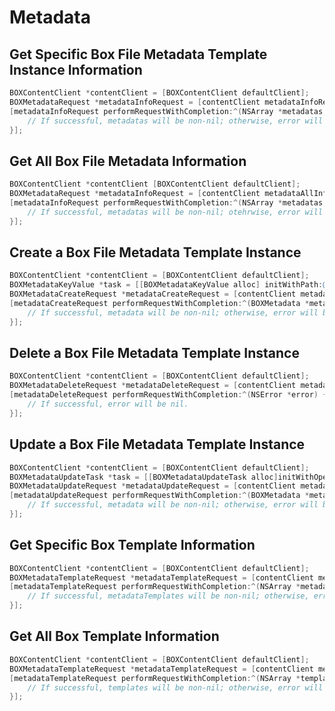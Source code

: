 Metadata
=====

Get Specific Box File Metadata Template Instance Information
----------------------
```objectivec
BOXContentClient *contentClient = [BOXContentClient defaultClient];
BOXMetadataRequest *metadataInfoRequest = [contentClient metadataInfoRequestWithFileID:@"your_file_id" template: @"your_template"];
[metadataInfoRequest performRequestWithCompletion:^(NSArray *metadatas, NSError *error) {
	// If successful, metadatas will be non-nil; otherwise, error will be non-nil.
}];
```

Get All Box File Metadata Information
-----------------
```objectivec
BOXContentClient *contentClient [BOXContentClient defaultClient];
BOXMetadataRequest *metadataInfoRequest = [contentClient metadataAllInfoRequestWithFileID:@"your_file_id"];
[metadataInfoRequest performRequestWithCompletion:^(NSArray *metadatas, NSError *error){
	// If successful, metadatas will be non-nil; otehrwise, error will be non-nil.
}];
```

Create a Box File Metadata Template Instance
-----------------
```objectivec
BOXContentClient *contentClient = [BOXContentClient defaultClient];
BOXMetadataKeyValue *task = [[BOXMetadataKeyValue alloc] initWithPath:@"your_path" value:@"your_value"];
BOXMetadataCreateRequest *metadataCreateRequest = [contentClient metadataCreateRequestWithFileID:@"your_file_id" template:@"your_template" tasks:@[task, ...];
[metadataCreateRequest performRequestWithCompletion:^(BOXMetadata *metadata, NSError *error){
	// If successful, metadata will be non-nil; otherwise, error will be non-nil.
}];
```

Delete a Box File Metadata Template Instance
-----------------
```objectivec
BOXContentClient *contentClient = [BOXContentClient defaultClient];
BOXMetadataDeleteRequest *metadataDeleteRequest = [contentClient metadataDeleteRequestWithFileID:@"your_file_id" template:@"your_template"];
[metadataDeleteRequest performRequestWithCompletion:^(NSError *error) {
	// If successful, error will be nil.
}];
```

Update a Box File Metadata Template Instance
-----------------
```objectivec
BOXContentClient *contentClient = [BOXContentClient defaultClient];
BOXMetadataUpdateTask *task = [[BOXMetadataUpdateTask alloc]initWithOperation: BOXMetadataUpdateTEST path: @"your_path" value: @"your_value"];
BOXMetadataUpdateRequest *metadataUpdateRequest = [contentClient metadataUpdateWithFileID:@"your_file_id" template:@"marketingCollateral" updateTasks:@[task, ...]];
[metadataUpdateRequest performRequestWithCompletion:^(BOXMetadata *metadata, NSError *error){
	// If successful, metadata will be non-nil; otherwise, error will be non-nil.
}];
```

Get Specific Box Template Information
-----------------
```objectivec
BOXContentClient *contentClient = [BOXContentClient defaultClient];
BOXMetadataTemplateRequest *metadataTemplateRequest = [contentClient metadataTemplateInfoRequestWithScope:@"your_scope" template:@"your_template"];
[metadataTemplateRequest performRequestWithCompletion:^(NSArray *metadataTemplates, NSError *error){
	// If successful, metadataTemplates will be non-nil; otherwise, error will be non-nil.
}];
```

Get All Box Template Information
-----------------
```objectivec
BOXContentClient *contentClient = [BOXContentClient defaultClient];
BOXMetadataTemplateRequest *metadataTemplateRequest = [contentClient metadataTemplatesInfoRequest];
[metadataTemplateRequest performRequestWithCompletion:^(NSArray *templates, NSError *error) {
	// If successful, templates will be non-nil; otherwise, error will be non-nil.
}];
